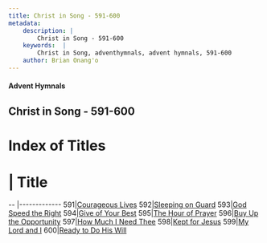 ```yaml
---
title: Christ in Song - 591-600
metadata:
    description: |
        Christ in Song - 591-600
    keywords:  |
        Christ in Song, adventhymnals, advent hymnals, 591-600
    author: Brian Onang'o
---
```


#### Advent Hymnals
## Christ in Song - 591-600

# Index of Titles
# | Title                        
-- |-------------
591|[Courageous Lives](/christ-in-song/CIS/501-600/591-600/Courageous-Lives)
592|[Sleeping on Guard](/christ-in-song/CIS/501-600/591-600/Sleeping-on-Guard)
593|[God Speed the Right](/christ-in-song/CIS/501-600/591-600/God-Speed-the-Right)
594|[Give of Your Best](/christ-in-song/CIS/501-600/591-600/Give-of-Your-Best)
595|[The Hour of Prayer](/christ-in-song/CIS/501-600/591-600/The-Hour-of-Prayer)
596|[Buy Up the Opportunity](/christ-in-song/CIS/501-600/591-600/Buy-Up-the-Opportunity)
597|[How Much I Need Thee](/christ-in-song/CIS/501-600/591-600/How-Much-I-Need-Thee)
598|[Kept for Jesus](/christ-in-song/CIS/501-600/591-600/Kept-for-Jesus)
599|[My Lord and I](/christ-in-song/CIS/501-600/591-600/My-Lord-and-I)
600|[Ready to Do His Will](/christ-in-song/CIS/501-600/591-600/Ready-to-Do-His-Will)